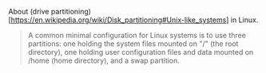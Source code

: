 About (drive partitioning)[https://en.wikipedia.org/wiki/Disk_partitioning#Unix-like_systems] in Linux.  
> A common minimal configuration for Linux systems is to use three partitions: one holding the system files mounted on "/" (the root directory), one holding user configuration files and data mounted on /home (home directory), and a swap partition.

